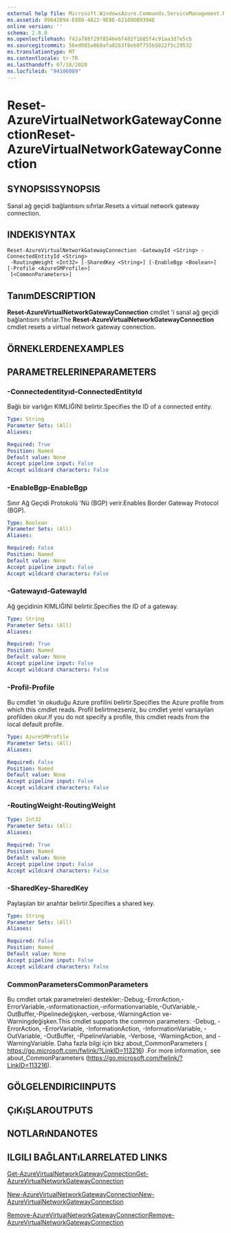 ```yaml
---
external help file: Microsoft.WindowsAzure.Commands.ServiceManagement.Network.dll-Help.xml
ms.assetid: 09642B94-E888-4A22-9E8E-62109DB9394E
online version: ''
schema: 2.0.0
ms.openlocfilehash: f42a788f29f8546e6f402f1685f4c91aa3d7e5cb
ms.sourcegitcommit: 56ed085a868afa8263f8eb0f755b5822f5c29532
ms.translationtype: MT
ms.contentlocale: tr-TR
ms.lasthandoff: 07/18/2020
ms.locfileid: "94106089"
---
```

# <span data-ttu-id="d4351-101">Reset-AzureVirtualNetworkGatewayConnection</span><span class="sxs-lookup"><span data-stu-id="d4351-101">Reset-AzureVirtualNetworkGatewayConnection</span></span>

## <span data-ttu-id="d4351-102">SYNOPSIS</span><span class="sxs-lookup"><span data-stu-id="d4351-102">SYNOPSIS</span></span>
<span data-ttu-id="d4351-103">Sanal ağ geçidi bağlantısını sıfırlar.</span><span class="sxs-lookup"><span data-stu-id="d4351-103">Resets a virtual network gateway connection.</span></span>

## <span data-ttu-id="d4351-104">INDEKI</span><span class="sxs-lookup"><span data-stu-id="d4351-104">SYNTAX</span></span>

```
Reset-AzureVirtualNetworkGatewayConnection -GatewayId <String> -ConnectedEntityId <String>
 -RoutingWeight <Int32> [-SharedKey <String>] [-EnableBgp <Boolean>] [-Profile <AzureSMProfile>]
 [<CommonParameters>]
```

## <span data-ttu-id="d4351-105">Tanım</span><span class="sxs-lookup"><span data-stu-id="d4351-105">DESCRIPTION</span></span>
<span data-ttu-id="d4351-106">**Reset-AzureVirtualNetworkGatewayConnection** cmdlet 'i sanal ağ geçidi bağlantısını sıfırlar.</span><span class="sxs-lookup"><span data-stu-id="d4351-106">The **Reset-AzureVirtualNetworkGatewayConnection** cmdlet resets a virtual network gateway connection.</span></span>

## <span data-ttu-id="d4351-107">ÖRNEKLERDEN</span><span class="sxs-lookup"><span data-stu-id="d4351-107">EXAMPLES</span></span>

## <span data-ttu-id="d4351-108">PARAMETRELERINE</span><span class="sxs-lookup"><span data-stu-id="d4351-108">PARAMETERS</span></span>

### <span data-ttu-id="d4351-109">-Connectedentityıd</span><span class="sxs-lookup"><span data-stu-id="d4351-109">-ConnectedEntityId</span></span>
<span data-ttu-id="d4351-110">Bağlı bir varlığın KIMLIĞINI belirtir.</span><span class="sxs-lookup"><span data-stu-id="d4351-110">Specifies the ID of a connected entity.</span></span>

```yaml
Type: String
Parameter Sets: (All)
Aliases: 

Required: True
Position: Named
Default value: None
Accept pipeline input: False
Accept wildcard characters: False
```

### <span data-ttu-id="d4351-111">-EnableBgp</span><span class="sxs-lookup"><span data-stu-id="d4351-111">-EnableBgp</span></span>
<span data-ttu-id="d4351-112">Sınır Ağ Geçidi Protokolü 'Nü (BGP) verir.</span><span class="sxs-lookup"><span data-stu-id="d4351-112">Enables Border Gateway Protocol (BGP).</span></span>

```yaml
Type: Boolean
Parameter Sets: (All)
Aliases: 

Required: False
Position: Named
Default value: None
Accept pipeline input: False
Accept wildcard characters: False
```

### <span data-ttu-id="d4351-113">-Gatewayıd</span><span class="sxs-lookup"><span data-stu-id="d4351-113">-GatewayId</span></span>
<span data-ttu-id="d4351-114">Ağ geçidinin KIMLIĞINI belirtir.</span><span class="sxs-lookup"><span data-stu-id="d4351-114">Specifies the ID of a gateway.</span></span>

```yaml
Type: String
Parameter Sets: (All)
Aliases: 

Required: True
Position: Named
Default value: None
Accept pipeline input: False
Accept wildcard characters: False
```

### <span data-ttu-id="d4351-115">-Profil</span><span class="sxs-lookup"><span data-stu-id="d4351-115">-Profile</span></span>
<span data-ttu-id="d4351-116">Bu cmdlet 'in okuduğu Azure profilini belirtir.</span><span class="sxs-lookup"><span data-stu-id="d4351-116">Specifies the Azure profile from which this cmdlet reads.</span></span> <span data-ttu-id="d4351-117">Profil belirtmezseniz, bu cmdlet yerel varsayılan profilden okur.</span><span class="sxs-lookup"><span data-stu-id="d4351-117">If you do not specify a profile, this cmdlet reads from the local default profile.</span></span>

```yaml
Type: AzureSMProfile
Parameter Sets: (All)
Aliases: 

Required: False
Position: Named
Default value: None
Accept pipeline input: False
Accept wildcard characters: False
```

### <span data-ttu-id="d4351-118">-RoutingWeight</span><span class="sxs-lookup"><span data-stu-id="d4351-118">-RoutingWeight</span></span>
```yaml
Type: Int32
Parameter Sets: (All)
Aliases: 

Required: True
Position: Named
Default value: None
Accept pipeline input: False
Accept wildcard characters: False
```

### <span data-ttu-id="d4351-119">-SharedKey</span><span class="sxs-lookup"><span data-stu-id="d4351-119">-SharedKey</span></span>
<span data-ttu-id="d4351-120">Paylaşılan bir anahtar belirtir.</span><span class="sxs-lookup"><span data-stu-id="d4351-120">Specifies a shared key.</span></span>

```yaml
Type: String
Parameter Sets: (All)
Aliases: 

Required: False
Position: Named
Default value: None
Accept pipeline input: False
Accept wildcard characters: False
```

### <span data-ttu-id="d4351-121">CommonParameters</span><span class="sxs-lookup"><span data-stu-id="d4351-121">CommonParameters</span></span>
<span data-ttu-id="d4351-122">Bu cmdlet ortak parametreleri destekler:-Debug,-ErrorAction,-ErrorVariable,-ınformationaction,-ınformationvariable,-OutVariable,-OutBuffer,-Pipelinedeğişken,-verbose,-WarningAction ve-Warningdeğişken.</span><span class="sxs-lookup"><span data-stu-id="d4351-122">This cmdlet supports the common parameters: -Debug, -ErrorAction, -ErrorVariable, -InformationAction, -InformationVariable, -OutVariable, -OutBuffer, -PipelineVariable, -Verbose, -WarningAction, and -WarningVariable.</span></span> <span data-ttu-id="d4351-123">Daha fazla bilgi için bkz about_CommonParameters ( https://go.microsoft.com/fwlink/?LinkID=113216) .</span><span class="sxs-lookup"><span data-stu-id="d4351-123">For more information, see about_CommonParameters (https://go.microsoft.com/fwlink/?LinkID=113216).</span></span>

## <span data-ttu-id="d4351-124">GÖLGELENDIRICI</span><span class="sxs-lookup"><span data-stu-id="d4351-124">INPUTS</span></span>

## <span data-ttu-id="d4351-125">ÇıKıŞLAR</span><span class="sxs-lookup"><span data-stu-id="d4351-125">OUTPUTS</span></span>

## <span data-ttu-id="d4351-126">NOTLARıNDA</span><span class="sxs-lookup"><span data-stu-id="d4351-126">NOTES</span></span>

## <span data-ttu-id="d4351-127">ILGILI BAĞLANTıLAR</span><span class="sxs-lookup"><span data-stu-id="d4351-127">RELATED LINKS</span></span>

[<span data-ttu-id="d4351-128">Get-AzureVirtualNetworkGatewayConnection</span><span class="sxs-lookup"><span data-stu-id="d4351-128">Get-AzureVirtualNetworkGatewayConnection</span></span>](./Get-AzureVirtualNetworkGatewayConnection.md)

[<span data-ttu-id="d4351-129">New-AzureVirtualNetworkGatewayConnection</span><span class="sxs-lookup"><span data-stu-id="d4351-129">New-AzureVirtualNetworkGatewayConnection</span></span>](./New-AzureVirtualNetworkGatewayConnection.md)

[<span data-ttu-id="d4351-130">Remove-AzureVirtualNetworkGatewayConnection</span><span class="sxs-lookup"><span data-stu-id="d4351-130">Remove-AzureVirtualNetworkGatewayConnection</span></span>](./Remove-AzureVirtualNetworkGatewayConnection.md)


